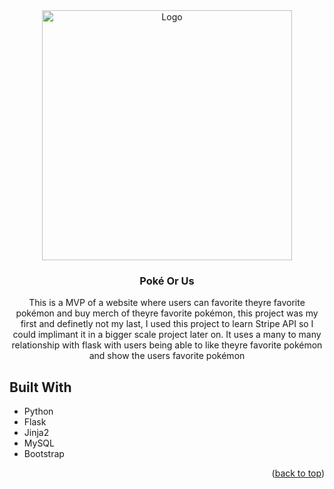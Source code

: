 <div align="center">
  <a href="https://github.com/HJohnRoss/PokeOrUs">
    <img src="https://raw.githubusercontent.com/PokeAPI/sprites/master/sprites/pokemon/25.png" alt="Logo" width="400" height="400">
  </a>

<h3 align="center">Poké Or Us</h3>

  <p align="center">
    This is a MVP of a website where users can favorite theyre favorite pokémon and buy merch of theyre favorite pokémon, this project was my first and definetly not my last, I used this project to learn Stripe API so I could implimant it in a bigger scale project later on. It uses a many to many relationship with flask with users being able to like theyre favorite pokémon and show the users favorite pokémon
  </p>
</div>

<!-- ABOUT THE PROJECT -->
## Built With

* Python
* Flask
* Jinja2
* MySQL
* Bootstrap

<p align="right">(<a href="#top">back to top</a>)</p>
